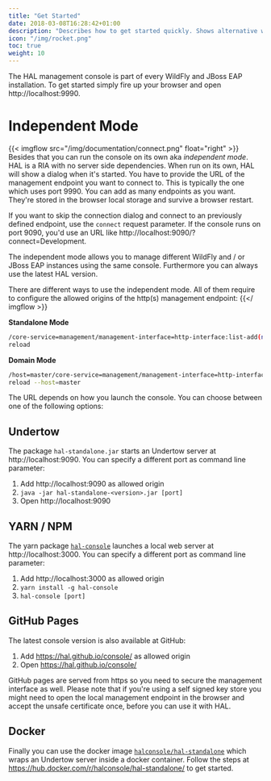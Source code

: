 ```yaml
---
title: "Get Started"
date: 2018-03-08T16:28:42+01:00
description: "Describes how to get started quickly. Shows alternative ways to launch and use the console."
icon: "/img/rocket.png"
toc: true
weight: 10
---
```

The HAL management console is part of every WildFly and JBoss EAP installation. To get started simply fire up your browser and open http://localhost:9990. 

# Independent Mode

{{< imgflow src="/img/documentation/connect.png" float="right" >}}
Besides that you can run the console on its own aka *independent mode*. HAL is a RIA with no server side dependencies. When run on its own, HAL will show a dialog when it's started. You have to provide the URL of the management endpoint you want to connect to. This is typically the one which uses port 9990. You can add as many endpoints as you want. They're stored in the browser local storage and survive a browser restart. 

If you want to skip the connection dialog and connect to an previously defined endpoint, use the `connect` request parameter. If the console runs on port 9090, you'd use an URL like http://localhost:9090/?connect=Development.

The independent mode allows you to manage different WildFly and / or JBoss EAP instances using the same console. Furthermore you can always use the latest HAL version.

There are different ways to use the independent mode. All of them require to configure the allowed origins of the http(s) management endpoint:
{{</ imgflow >}}

**Standalone Mode**

```bash
/core-service=management/management-interface=http-interface:list-add(name=allowed-origins,value=<url>)
reload
```
**Domain Mode**

```bash
/host=master/core-service=management/management-interface=http-interface:list-add(name=allowed-origins,value=<url>)
reload --host=master
``` 

The URL depends on how you launch the console. You can choose between one of the following options:

## Undertow

The package `hal-standalone.jar` starts an Undertow server at http://localhost:9090. You can specify a different port as command line parameter:

1. Add http://localhost:9090 as allowed origin
1. `java -jar hal-standalone-<version>.jar [port]` 
1. Open http://localhost:9090
  
## YARN / NPM 

The yarn package [`hal-console`](https://www.npmjs.com/package/hal-console) launches a local web server at http://localhost:3000. You can specify a different port as command line parameter:

1. Add http://localhost:3000 as allowed origin
1. `yarn install -g hal-console`
1. `hal-console [port]`

## GitHub Pages

The latest console version is also available at GitHub:

1. Add https://hal.github.io/console/ as allowed origin
1. Open https://hal.github.io/console/

GitHub pages are served from https so you need to secure the management interface as well. Please note that if you're using a self signed key store you might need to open the local management endpoint in the browser and accept the unsafe certificate once, before you can use it with HAL.

## Docker

Finally you can use the docker image [`halconsole/hal-standalone`](https://hub.docker.com/r/halconsole/hal-standalone/) which wraps an Undertow server inside a docker container. Follow the steps at https://hub.docker.com/r/halconsole/hal-standalone/ to get started. 
